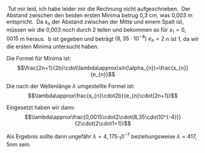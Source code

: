  Tut mir leid, ich habe leider mir die Rechnung nicht aufgeschrieben.
 Der Abstand zwischen den beiden ersten Minima betrug 0,3 cm, was 0,003 m entspricht.
 Da $s_{n}$ der Abstand zwischen der Mitte und einem Spalt ist, müssen wir die 0,003 noch durch 2 teilen und bekommen so für $s_{1}=0,0015$ m heraus.
 b ist gegeben und beträgt $\left(8,35\cdot10^{-4}\right)$
$e_{n}=2$
n ist 1, da wir die ersten Minima untersucht haben.

Die Formel für Minima ist:
$$\frac{2n+1}{2b}\cdot\lambda\approx\sin(\alpha_{n})=\frac{s_{n}}{e_{n}}$$

Die nach der Wellenlänge $\lambda$ umgestellte Formel ist:
$$\lambda\approx\frac{s_{n}\cdot2b}{e_{n}\cdot(2n+1)}$$

Eingesetzt haben wir dann:
$$\lambda\approx\frac{0,0015\cdot2\cdot(8,35\cdot10^{-4})}{2\cdot(2\cdot1+1)}$$

Als Ergebnis sollte dann ungefähr $\lambda=4,175\cdot_{1}0^{-7}$ beziehungsweise $\lambda=417,5 nm$ sein.

 